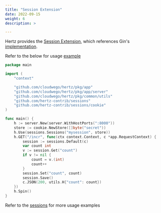```yaml
---
title: "Session Extension"
date: 2022-09-15
weight: 6
description: >

---
```


Hertz provides the [Session Extension](https://github.com/hertz-contrib/sessions), which references Gin's [implementation](https://github.com/gin-contrib/sessions).

Refer to the below for usage [example](https://github.com/hertz-contrib/sessions/tree/main/_example)

```go
package main

import (
	"context"

	"github.com/cloudwego/hertz/pkg/app"
	"github.com/cloudwego/hertz/pkg/app/server"
	"github.com/cloudwego/hertz/pkg/common/utils"
	"github.com/hertz-contrib/sessions"
	"github.com/hertz-contrib/sessions/cookie"
)

func main() {
	h := server.New(server.WithHostPorts(":8000"))
	store := cookie.NewStore([]byte("secret"))
	h.Use(sessions.Sessions("mysession", store))
	h.GET("/incr", func(ctx context.Context, c *app.RequestContext) {
		session := sessions.Default(c)
		var count int
		v := session.Get("count")
		if v != nil {
			count = v.(int)
			count++
		}
		session.Set("count", count)
		session.Save()
		c.JSON(200, utils.H{"count": count})
	})
	h.Spin()
}
```

Refer to the [sessions](https://github.com/hertz-contrib/sessions) for more usage examples
